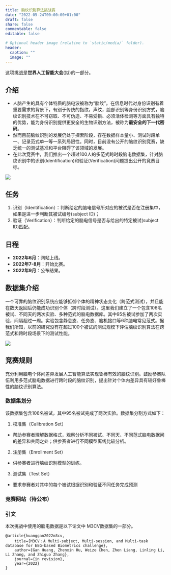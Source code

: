 ```yaml
---
title: 脑纹识别算法挑战赛
date: "2022-05-24T00:00:00+01:00"
draft: false
share: false
commentable: false
editable: false

# Optional header image (relative to `static/media/` folder).
header:
  caption: ""
  image: ""
---
```


这项挑战是**世界人工智能大会**(拟)的一部分。

## **介绍**

- 人脑产生的具有个体特质的脑电波被称为“脑纹”。在信息时代对身份识别有着重要需求的背景下，有别于传统的指纹，声纹，脸部识别等身份识别方式，脑纹识别技术在不可窃取、不可伪造、不易受损、必须活体检测等方面具有独特的优势，能为身份识别提供更安全的生物识别方法，被称为**最安全的下一代密码**。
- 然而目前脑纹识别的发展仍处于探索阶段，存在数据样本量小、测试时段单一、记录范式单一等一系列局限性。同时，目前没有公开的脑纹识别竞赛，缺乏统一的测试基准和平台阻碍了该领域的发展。
- 在此次竞赛中，我们推出一个超过100人的多范式跨时段脑电数据集，针对脑纹识别中的识别(Identification)和验证(Verification)问题提出公开的竞赛目标。

![](/media/competition.png)

## **任务**

1. 识别（Identification）：判断给定的脑电信号所对应的被试是否在注册集中，如果是进一步判断其被试编号(subject ID)；
2. 验证（Verification）：判断给定的脑电信号是否与给出的特定被试(subject ID)匹配。

## **日程**
- **2022年6月**：网站上线。
- **2022年7-8月**：开始比赛。
- **2022年9月**：公布结果。

## **数据集介绍**
一个可靠的脑纹识别系统应能够抵御个体的精神状态变化（跨范式测试），并且能在数天返回后仍能成功识别个体（跨时段测试）。这里我们建立了一个包含106名被试、不同天的两次实验、多种范式的脑电数据库。其中95名被试参加了两次实验，间隔超过一周。实验包含静息态、任务态、脑机接口等6种脑电常见范式。据我们所知，以前的研究没有在超过100个被试的测试规模下评估脑纹识别算法在跨范式和跨时段场景下的测试性能。

![](/media/M3CV.png)

## **竞赛规则**

充分利用脑电个体间差异发展人工智能算法实现鲁棒有效的脑纹识别。鼓励参赛队伍利用多范式脑电数据进行跨时段的脑纹识别，提出针对个体内差异具有较好鲁棒性的脑纹识别算法。

### **数据集划分**

该数据集包含106名被试，其中95名被试完成了两次实验。数据集分割方式如下：

1. 校准集（Calibration Set）

- 帮助参赛者理解数据格式，观察分析不同被试、不同天、不同范式脑电数据间的差异和共同之处；供参赛者进行不同模型离线比较分析。

2. 注册集（Enrollment Set）

- 供参赛者进行脑纹识别模型的训练。

3. 测试集（Test Set）

- 要求参赛者对其中的每个被试根据识别和验证不同任务完成预测


### **竞赛网站（待公布）**

### **引文**

本次挑战中使用的脑电数据是以下论文中 M3CV数据集的一部分。

```
@article{huanggan2022m3cv,
    title={M3CV：A Multi-subject, Multi-session, and Multi-task database for EEG-based Biometrics challenge},
    author={Gan Huang, Zhenxin Hu, Weize Chen, Zhen Liang, Linling Li, Li Zhang, and Zhiguo Zhang},
    journal={in revision},
    year={2022}
}
```